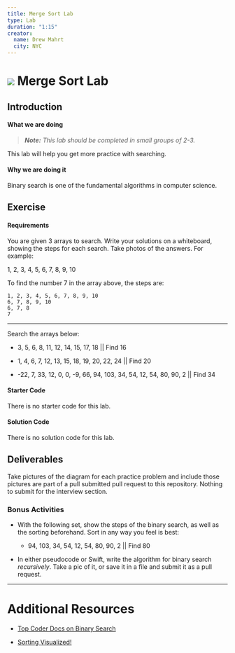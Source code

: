 ```yaml
---
title: Merge Sort Lab
type: Lab
duration: "1:15"
creator:
  name: Drew Mahrt
  city: NYC
---
```


# ![](https://ga-dash.s3.amazonaws.com/production/assets/logo-9f88ae6c9c3871690e33280fcf557f33.png) Merge Sort Lab


## Introduction

#### What we are doing

> ***Note:*** _This lab should be completed in small groups of 2-3._

This lab will help you get more practice with searching.


#### Why we are doing it

 Binary search is one of the fundamental algorithms in computer science.

## Exercise

#### Requirements

You are given 3 arrays to search. Write your solutions on a whiteboard, showing the steps for each search. Take photos of the answers. For example:

1, 2, 3, 4, 5, 6, 7, 8, 9, 10

To find the number 7 in the array above, the steps are:

```
1, 2, 3, 4, 5, 6, 7, 8, 9, 10
6, 7, 8, 9, 10
6, 7, 8
7
```

---

Search the arrays below:

- 3, 5, 6, 8, 11, 12, 14, 15, 17, 18 || Find 16

- 1, 4, 6, 7, 12, 13, 15, 18, 19, 20, 22, 24 || Find 20

- -22, 7, 33, 12, 0, 0, -9, 66, 94, 103, 34, 54, 12, 54, 80, 90, 2 || Find 34


#### Starter Code

There is no starter code for this lab.

#### Solution Code

There is no solution code for this lab.

## Deliverables

Take pictures of the diagram for each practice problem and include those pictures are part of a pull submitted pull request to this repository. Nothing to submit for the interview section.

### Bonus Activities

- With the following set, show the steps of the binary search, as well as the sorting beforehand. Sort in any way you feel is best:

  - 94, 103, 34, 54, 12, 54, 80, 90, 2 || Find 80

- In either pseudocode or Swift, write the algorithm for binary search *recursively*. Take a pic of it, or save it in a file and submit it as a pull request.

---

# Additional Resources

+ [Top Coder Docs on Binary Search](https://www.topcoder.com/community/data-science/data-science-tutorials/binary-search/)
- [Sorting Visualized!](http://visualgo.net/sorting)
